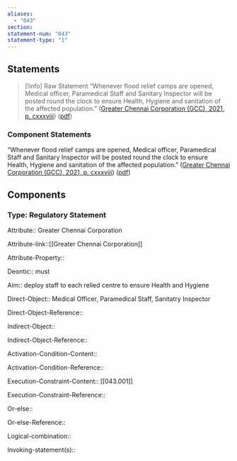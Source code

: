 ```yaml
---
aliases:
  - "043"
section: 
statement-num: "043"
statement-type: "1"
---
```

## Statements 
> [!info] Raw Statement
> “Whenever flood relief camps are opened, Medical officer, Paramedical Staff and Sanitary Inspector will be posted round the clock to ensure Health, Hygiene and sanitation of the affected population.” ([Greater Chennai Corporation (GCC), 2021, p. cxxxviii](zotero://select/library/items/AZZSXLC8)) ([pdf](zotero://open-pdf/library/items/ZWDYK52D?page=138&annotation=WXF3STSS)) 
> 

### Component Statements
“Whenever flood relief camps are opened, Medical officer, Paramedical Staff and Sanitary Inspector will be posted round the clock to ensure Health, Hygiene and sanitation of the affected population.” ([Greater Chennai Corporation (GCC), 2021, p. cxxxviii](zotero://select/library/items/AZZSXLC8)) ([pdf](zotero://open-pdf/library/items/ZWDYK52D?page=138&annotation=WXF3STSS)) 


## Components
### Type: Regulatory Statement
Attribute:: Greater Chennai Corporation

Attribute-link::[[Greater Chennai Corporation]]

Attribute-Property::


Deontic:: must


Aim:: deploy staff to each relied centre to ensure Health and Hygiene


Direct-Object:: Medical Officer, Paramedical Staff, Sanitatry Inspector

Direct-Object-Reference:: 


Indirect-Object::

Indirect-Object-Reference:: 


Activation-Condition-Content::

Activation-Condition-Reference:: 


Execution-Constraint-Content:: [[043.001]]

Execution-Constraint-Reference:: 


Or-else::

Or-else-Reference:: 


Logical-combination::


Invoking-statement(s)::
